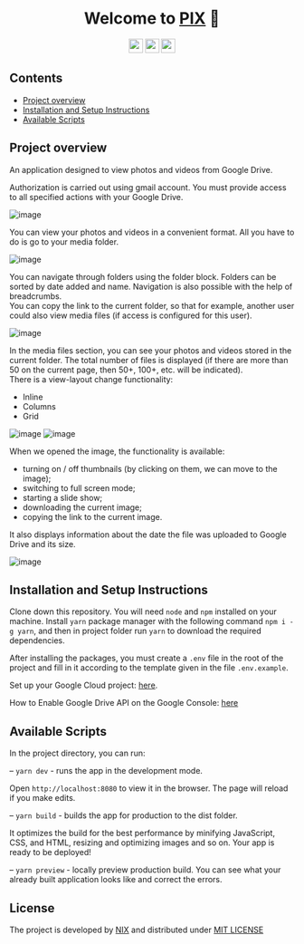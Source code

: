 <h1 align="center">Welcome to <a href="https://nix-group.github.io/pix" target="_blank">PIX</a> 👋</h1>
<p align="center">
  <img src="https://img.shields.io/badge/React-18.2.0-blue" height="25"/>
  <img src="https://img.shields.io/badge/Photoswipe--2.2.7-yellow" height="25"/>
  <img src="https://img.shields.io/badge/PhotoAlbum--2.2.2-orange" height="25"/>
</p>

## Contents

<ul>
  <li><a href="#project-overview" target="_blank">Project overview</a></li>
  <li><a href="#installation-and-setup-instructions" target="_blank">Installation and Setup Instructions</a></li>
  <li><a href="#available-scripts">Available Scripts</a></li>
</ul>

## Project overview

An application designed to view photos and videos from Google Drive.

Authorization is carried out using gmail account. You must provide access to all specified actions with your Google Drive.

![image](https://github.com/nix-group/pix/assets/62059273/2f910010-cabf-49dd-8546-368251f3886b)

You can view your photos and videos in a convenient format. All you have to do is go to your media folder.

![image](https://github.com/nix-group/pix/assets/62059273/2887233f-ac7c-4ef4-b2a0-2307cef6e3d7)

You can navigate through folders using the folder block. Folders can be sorted by date added and name. Navigation is also possible with the help of breadcrumbs.<br/>
You can copy the link to the current folder, so that for example, another user could also view media files (if access is configured for this user).

![image](https://github.com/nix-group/pix/assets/62059273/aa35969a-85f7-49d6-8d7e-44409861e6d2)

In the media files section, you can see your photos and videos stored in the current folder. The total number of files is displayed (if there are more than 50 on the current page, then 50+, 100+, etc. will be indicated).<br/>
There is a view-layout change functionality:

-   Inline
-   Columns
-   Grid

![image](https://github.com/nix-group/pix/assets/62059273/fd5522d7-2ee4-4127-832c-888b8b9406f8)
![image](https://github.com/nix-group/pix/assets/62059273/92bee34d-f4d5-4ae5-8226-88a8e6ab24e0)

When we opened the image, the functionality is available:

-   turning on / off thumbnails (by clicking on them, we can move to the image);
-   switching to full screen mode;
-   starting a slide show;
-   downloading the current image;
-   copying the link to the current image.

It also displays information about the date the file was uploaded to Google Drive and its size.

![image](https://github.com/nix-group/pix/assets/62059273/3fafea58-c9f0-4917-84e0-eccbc6c31271)

## Installation and Setup Instructions

Clone down this repository. You will need `node` and `npm` installed on your machine. Install `yarn` package manager with the following command `npm i -g yarn`, and then in project folder run `yarn` to download the required dependencies.

Аfter installing the packages, you must create a `.env` file in the root of the project and fill in it according to the template given in the file `.env.example`.

Set up your Google Cloud project: <a href="https://developers.google.com/maps/documentation/android-sdk/cloud-setup" target="_blank">here</a>.

How to Enable Google Drive API on the Google Console: <a href="https://www.cybrosys.com/blog/how-to-enable-google-drive-api-on-the-google-console" target="_blank">here</a>

## Available Scripts

In the project directory, you can run:

– `yarn dev` - runs the app in the development mode.

Open `http://localhost:8080` to view it in the browser. The page will reload if you make edits.

– `yarn build` - builds the app for production to the dist folder.

It optimizes the build for the best performance by minifying JavaScript, CSS, and HTML, resizing and optimizing images and so on. Your app is ready to be deployed!

– `yarn preview` - locally preview production build. You can see what your already built application looks like and correct the errors.

## License

The project is developed by [NIX][1] and distributed under [MIT LICENSE][2]

[1]: https://nixs.com/
[2]: https://raw.githubusercontent.com/nix-group/pix/master/LICENSE
